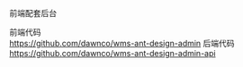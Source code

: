 前端配套后台

前端代码   
https://github.com/dawnco/wms-ant-design-admin
后端代码
https://github.com/dawnco/wms-ant-design-admin-api

